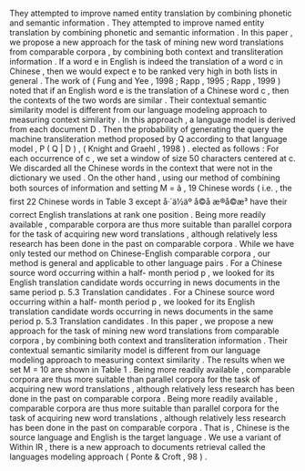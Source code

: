 They attempted to improve named entity translation by combining phonetic and semantic information . 
They attempted to improve named entity translation by combining phonetic and semantic information . 
In this paper , we propose a new approach for the task of mining new word translations from comparable corpora , by combining both context and transliteration information . 
If a word e in English is indeed the translation of a word c in Chinese , then we would expect e to be ranked very high in both lists in general . 
The work of ( Fung and Yee , 1998 ; Rapp , 1995 ; Rapp , 1999 ) noted that if an English word e is the translation of a Chinese word c , then the contexts of the two words are similar . 
Their contextual semantic similarity model is different from our language modeling approach to measuring context similarity . 
In this approach , a language model is derived from each document D . Then the probability of generating the query the machine transliteration method proposed by Q according to that language model , P ( Q | D ) , ( Knight and Graehl , 1998 ) . 
elected as follows : For each occurrence of c , we set a window of size 50 characters centered at c. We discarded all the Chinese words in the context that were not in the dictionary we used . 
On the other hand , using our method of combining both sources of information and setting M = â , 19 Chinese words ( i.e. , the first 22 Chinese words in Table 3 except å·´ä½äº å©å æ®å©æ³ have their correct English translations at rank one position . 
Being more readily available , comparable corpora are thus more suitable than parallel corpora for the task of acquiring new word translations , although relatively less research has been done in the past on comparable corpora . 
While we have only tested our method on Chinese-English comparable corpora , our method is general and applicable to other language pairs . 
For a Chinese source word occurring within a half- month period p , we looked for its English translation candidate words occurring in news documents in the same period p. 5.3 Translation candidates . 
For a Chinese source word occurring within a half- month period p , we looked for its English translation candidate words occurring in news documents in the same period p. 5.3 Translation candidates . 
In this paper , we propose a new approach for the task of mining new word translations from comparable corpora , by combining both context and transliteration information . 
Their contextual semantic similarity model is different from our language modeling approach to measuring context similarity . 
The results when we set M = 10 are shown in Table 1 . 
Being more readily available , comparable corpora are thus more suitable than parallel corpora for the task of acquiring new word translations , although relatively less research has been done in the past on comparable corpora . 
Being more readily available , comparable corpora are thus more suitable than parallel corpora for the task of acquiring new word translations , although relatively less research has been done in the past on comparable corpora . 
That is , Chinese is the source language and English is the target language . 
We use a variant of Within IR , there is a new approach to documents retrieval called the languages modeling approach ( Ponte & Croft , 98 ) . 